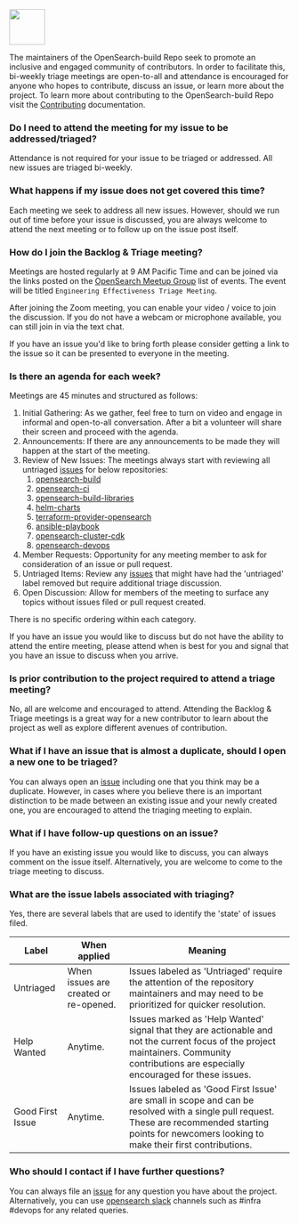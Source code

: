 <img src="https://opensearch.org/assets/img/opensearch-logo-themed.svg" height="64px">

The maintainers of the OpenSearch-build Repo seek to promote an inclusive and engaged community of contributors. In order to facilitate this, bi-weekly triage meetings are open-to-all and attendance is encouraged for anyone who hopes to contribute, discuss an issue, or learn more about the project. To learn more about contributing to the OpenSearch-build Repo visit the [Contributing](./CONTRIBUTING.md) documentation.

### Do I need to attend the meeting for my issue to be addressed/triaged?

Attendance is not required for your issue to be triaged or addressed. All new issues are triaged bi-weekly.

### What happens if my issue does not get covered this time?

Each meeting we seek to address all new issues. However, should we run out of time before your issue is discussed, you are always welcome to attend the next meeting or to follow up on the issue post itself.

### How do I join the Backlog & Triage meeting?

Meetings are hosted regularly at 9 AM Pacific Time and can be joined via the links posted on the [OpenSearch Meetup Group](https://www.meetup.com/opensearch/events/) list of events. The event will be titled `Engineering Effectiveness Triage Meeting`.

After joining the Zoom meeting, you can enable your video / voice to join the discussion.  If you do not have a webcam or microphone available, you can still join in via the text chat.

If you have an issue you'd like to bring forth please consider getting a link to the issue so it can be presented to everyone in the meeting.

### Is there an agenda for each week?

Meetings are 45 minutes and structured as follows:

1. Initial Gathering: As we gather, feel free to turn on video and engage in informal and open-to-all conversation.  After a bit a volunteer will share their screen and proceed with the agenda.
2. Announcements: If there are any announcements to be made they will happen at the start of the meeting.
3. Review of New Issues: The meetings always start with reviewing all untriaged [issues](https://github.com/orgs/opensearch-project/projects/208/views/2) for below repositories:
    1. [opensearch-build](https://github.com/opensearch-project/opensearch-build)
    1. [opensearch-ci](https://github.com/opensearch-project/opensearch-ci)
    1. [opensearch-build-libraries](https://github.com/opensearch-project/opensearch-build-libraries)
    1. [helm-charts](https://github.com/opensearch-project/helm-charts)
    1. [terraform-provider-opensearch](https://github.com/opensearch-project/terraform-provider-opensearch)
    1. [ansible-playbook](https://github.com/opensearch-project/ansible-playbook)
    1. [opensearch-cluster-cdk](https://github.com/opensearch-project/opensearch-cluster-cdk)
    1. [opensearch-devops](https://github.com/opensearch-project/opensearch-devops)
4. Member Requests: Opportunity for any meeting member to ask for consideration of an issue or pull request.
5. Untriaged Items: Review any [issues](https://github.com/orgs/opensearch-project/projects/208/views/2) that might have had the 'untriaged' label removed but require additional triage discussion.
6. Open Discussion: Allow for members of the meeting to surface any topics without issues filed or pull request created.


There is no specific ordering within each category.

If you have an issue you would like to discuss but do not have the ability to attend the entire meeting, please attend when is best for you and signal that you have an issue to discuss when you arrive.

### Is prior contribution to the project required to attend a triage meeting?

No, all are welcome and encouraged to attend. Attending the Backlog & Triage meetings is a great way for a new contributor to learn about the project as well as explore different avenues of contribution.

### What if I have an issue that is almost a duplicate, should I open a new one to be triaged?

You can always open an [issue](https://github.com/opensearch-project/opensearch-build/issues/new/choose) including one that you think may be a duplicate. However, in cases where you believe there is an important distinction to be made between an existing issue and your newly created one, you are encouraged to attend the triaging meeting to explain.

### What if I have follow-up questions on an issue?

If you have an existing issue you would like to discuss, you can always comment on the issue itself. Alternatively, you are welcome to come to the triage meeting to discuss.

### What are the issue labels associated with triaging?

Yes, there are several labels that are used to identify the 'state' of issues filed.

| Label | When applied | Meaning |
| ----- | ------------ | ------- |
| Untriaged | When issues are created or re-opened. | Issues labeled as 'Untriaged' require the attention of the repository maintainers and may need to be prioritized for quicker resolution. |
| Help Wanted | Anytime. | Issues marked as 'Help Wanted' signal that they are actionable and not the current focus of the project maintainers. Community contributions are especially encouraged for these issues. |
| Good First Issue | Anytime. | Issues labeled as 'Good First Issue' are small in scope and can be resolved with a single pull request. These are recommended starting points for newcomers looking to make their first contributions. |

### Who should I contact if I have further questions?

You can always file an [issue](https://github.com/opensearch-project/opensearch-build/issues/new/choose) for any question you have about the project. Alternatively, you can use [opensearch slack](https://opensearch.org/slack.html) channels such as #infra #devops for any related queries.
